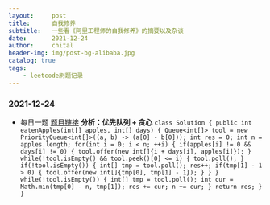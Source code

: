 ```yaml
---
layout:     post
title:      自我修养
subtitle:   一些看《阿里工程师的自我修养》的摘要以及杂谈
date:       2021-12-24
author:     chital
header-img: img/post-bg-alibaba.jpg
catalog: true
tags:
    - leetcode刷题记录
---
```


### 2021-12-24 
* 每日一题
  [题目链接](https://leetcode-cn.com/problems/maximum-number-of-eaten-apples/)
  **分析：优先队列 + 贪心**
  `
  class Solution {
    public int eatenApples(int[] apples, int[] days) {
        Queue<int[]> tool = new PriorityQueue<int[]>((a, b) -> (a[0] - b[0]));
        int res = 0;
        int n = apples.length;
        for(int i = 0; i < n; ++i) {
            if(apples[i] != 0 && days[i] != 0) {
                tool.offer(new int[]{i + days[i], apples[i]});
            }
            while(!tool.isEmpty() && tool.peek()[0] <= i) {
                tool.poll();
            }
            if(!tool.isEmpty()) {
                int[] tmp = tool.poll();
                res++;
                if(tmp[1] - 1 > 0) {
                    tool.offer(new int[]{tmp[0], tmp[1] - 1});
                }
            }
        }
        while(!tool.isEmpty()) {
            int[] tmp = tool.poll();
            int cur = Math.min(tmp[0] - n, tmp[1]);
            res += cur;
            n += cur;
        }
        return res;
    }
}
  `
